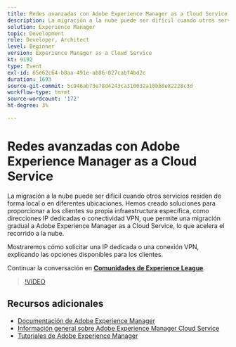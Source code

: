 ```yaml
---
title: Redes avanzadas con Adobe Experience Manager as a Cloud Service
description: La migración a la nube puede ser difícil cuando otros servicios residen de forma local o en diferentes ubicaciones. Hemos creado soluciones para proporcionar a los clientes su propia infraestructura específica, como direcciones IP dedicadas o conectividad VPN, que permite una migración gradual a Adobe Experience Manager as a Cloud Service, lo que acelera el recorrido a la nube.
solution: Experience Manager
topic: Development
role: Developer, Architect
level: Beginner
version: Experience Manager as a Cloud Service
kt: 9192
type: Event
exl-id: 65e62c64-b8aa-491e-ab86-027cabf4bd2c
duration: 1693
source-git-commit: 5c946ab73e78d4243ca310032a10bb8e82228c3d
workflow-type: tm+mt
source-wordcount: '172'
ht-degree: 3%

---
```


# Redes avanzadas con Adobe Experience Manager as a Cloud Service

La migración a la nube puede ser difícil cuando otros servicios residen de forma local o en diferentes ubicaciones.  Hemos creado soluciones para proporcionar a los clientes su propia infraestructura específica, como direcciones IP dedicadas o conectividad VPN, que permite una migración gradual a Adobe Experience Manager as a Cloud Service, lo que acelera el recorrido a la nube.

Mostraremos cómo solicitar una IP dedicada o una conexión VPN, explicando las opciones disponibles para los clientes.

Continuar la conversación en **[Comunidades de Experience League](https://adobe.ly/3EUTdAo)**.

>[!VIDEO](https://video.tv.adobe.com/v/337898/?quality=12&learn=on&hidetitle=true)

## Recursos adicionales

- [Documentación de Adobe Experience Manager](https://experienceleague.adobe.com/docs/experience-manager-cloud-service.html)
- [Información general sobre Adobe Experience Manager Cloud Service](https://experienceleague.adobe.com/docs/experience-manager-cloud-service/overview/home.html)
- [Tutoriales de Adobe Experience Manager](https://experienceleague.adobe.com/docs/experience-manager-tutorials.html)
